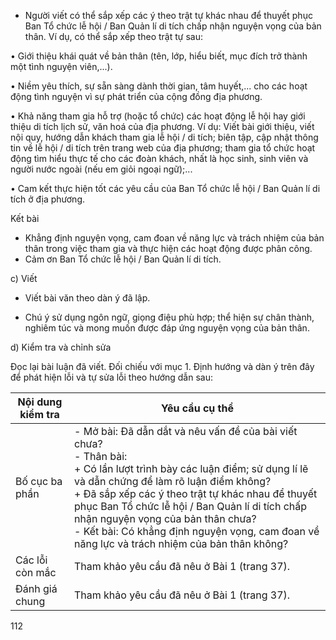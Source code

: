 + Người viết có thể sắp xếp các ý theo trật tự khác nhau để thuyết phục Ban Tổ chức lễ hội / Ban Quản lí di tích chấp nhận nguyện vọng của bản thân. Ví dụ, có thể sắp xếp theo trật tự sau:

• Giới thiệu khái quát về bản thân (tên, lớp, hiểu biết, mục đích trở thành một tình nguyện viên,...).

• Niềm yêu thích, sự sẵn sàng dành thời gian, tâm huyết,... cho các hoạt động tình nguyện vì sự phát triển của cộng đồng địa phương.

• Khả năng tham gia hỗ trợ (hoặc tổ chức) các hoạt động lễ hội hay giới thiệu di tích lịch sử, văn hoá của địa phương. Ví dụ: Viết bài giới thiệu, viết nội quy, hướng dẫn khách tham gia lễ hội / di tích; biên tập, cập nhật thông tin về lễ hội / di tích trên trang web của địa phương; tham gia tổ chức hoạt động tìm hiểu thực tế cho các đoàn khách, nhất là học sinh, sinh viên và người nước ngoài (nếu em giỏi ngoại ngữ);...

• Cam kết thực hiện tốt các yêu cầu của Ban Tổ chức lễ hội / Ban Quản lí di tích ở địa phương.

Kết bài

+ Khẳng định nguyện vọng, cam đoan về năng lực và trách nhiệm của bản thân trong việc tham gia và thực hiện các hoạt động được phân công.
+ Cảm ơn Ban Tổ chức lễ hội / Ban Quản lí di tích.

c) Viết

- Viết bài văn theo dàn ý đã lập.

- Chú ý sử dụng ngôn ngữ, giọng điệu phù hợp; thể hiện sự chân thành, nghiêm túc và mong muốn được đáp ứng nguyện vọng của bản thân.

d) Kiểm tra và chỉnh sửa

Đọc lại bài luận đã viết. Đối chiếu với mục 1. Định hướng và dàn ý trên đây để phát hiện lỗi và tự sửa lỗi theo hướng dẫn sau:

Nội dung kiểm tra | Yêu cầu cụ thể
--- | ---
Bố cục ba phần | - Mở bài: Đã dẫn dắt và nêu vấn đề của bài viết chưa?<br>- Thân bài:<br>+ Có lần lượt trình bày các luận điểm; sử dụng lí lẽ và dẫn chứng để làm rõ luận điểm không?<br>+ Đã sắp xếp các ý theo trật tự khác nhau để thuyết phục Ban Tổ chức lễ hội / Ban Quản lí di tích chấp nhận nguyện vọng của bản thân chưa?<br>- Kết bài: Có khẳng định nguyện vọng, cam đoan về năng lực và trách nhiệm của bản thân không?
Các lỗi còn mắc | Tham khảo yêu cầu đã nêu ở Bài 1 (trang 37).
Đánh giá chung | Tham khảo yêu cầu đã nêu ở Bài 1 (trang 37).

112